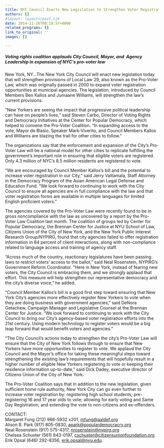 ```yaml
---
title: NYC Council Enacts New Legislation to Strengthen Voter Registration
authors: []
#layout: layouts/post.njk
date: 2014-11-26T00:18:57+0000
related_programs: []
link_to_original: ''
images: []

---
```

##### _Voting rights coalition applauds City Council, Mayor, and  Agency Leadership in expansion of NYC's pro-voter law_

New York, NY...The New York City Council will enact new legislation today that will strengthen provisions of Local Law 29, also known as the Pro-Voter Law, which was originally passed in 2000 to expand voter registration opportunities at municipal agencies. The legislation, introduced by Council Members Ben Kallos and Jumaane Williams, will strengthen the law’s current provisions.

“New Yorkers are seeing the impact that progressive political leadership can
have on people’s lives,” said Steven Carbo, Director of Voting Rights and
Democracy Initiatives at the Center for Popular Democracy, which helped to
convene the Pro-Voter Coalition. “In expanding access to the vote, Mayor de
Blasio. Speaker Mark-Viverito, and Council Members Kallos and Williams are
blazing the trail for other cities to follow.”

The organizations say that the enforcement and expansion of the City’s Pro-Voter
Law will be a national model for other cities to replicate fulfilling the
government’s important role in ensuring that eligible voters are registered.
Only 4.3 million of NYC’s 8.5 million residents are registered to vote.

“We are encouraged by Council Member Kallos’s bill and the potential to increase
voter registration in our City,” said Jerry Vattamala, Staff Attorney in the
Democracy Program of the Asian American Legal Defense and Education Fund. “We
look forward to continuing to work with the City Council to ensure all agencies
are in full compliance with the law and that voter registration forms are
available in multiple languages for limited English proficient voters.”

The agencies covered by the Pro-Voter Law were recently found to be in gross
noncompliance with the law as uncovered by a report by the Pro-Voter Law
Coalition last month. The coalition of groups led by Center for Popular
Democracy, the Brennan Center for Justice at NYU School of Law, Citizens Union
of the City of New York, and the New York Public Interest Research Group/NYPIRG,
found that city agencies failed to offer registration information in 84 percent
of client interactions, along with non-compliance related to language access and
training of agency staff.

“Across much of the country, reactionary legislatures have been passing laws to
restrict voters’ access to the ballot,” said Neal Rosenstein, NYPIRG’s
Government Reform Coordinator. “Here in New York, instead of fearing new voters,
the City Council is embracing them, and we strongly applaud that effort. This
measure will help strengthen our representative democracy and the city’s diverse
voice,” he added.

“Council Member Kallos’s bill is a good first step toward ensuring that New York
City’s agencies more effectively register New Yorkers to vote when they are
doing business with government agencies,” said DeNora Getachew, Campaign Manager
and Legislative Counsel at the Brennan Center for Justice. “We look forward to
continuing to work with the City Council to bring our City’s agency-based voter
registration efforts into the 21st century. Using modern technology to register
voters would be a big leap forward that would benefit voters and agencies.”

“The City Council’s actions today to strengthen the city’s Pro-Voter Law will
ensure that the City of New York follows through to ensure that New Yorkers have
more opportunities to register to vote. We applaud the City Council and the
Mayor’s office for taking these meaningful steps toward strengthening the
existing law’s requirements that will hopefully result in a higher number of
eligible New Yorkers registering to vote or keeping their residence information
up-to-date,” said Dick Dadey, executive director of Citizens Union of the City
of New York.

The Pro-Voter Coalition says that in addition to the new legislation, given
sufficient home rule authority, New York City can go even further to increase
voter registration by: registering high school students; pre-registering 16 and
17 year olds to vote; allowing for early voting and Same Day Registration; and
extending the vote to non-citizens and ex-offenders.
  
CONTACT:  
Margaret Fung (212) 966-5932 x201, mfung@aaldef.org  
Alison R. Park (917) 805-0830, apark@populardemocracry.org  
Neal Rosenstein (917) 575-4317, nrosenstein@nypirg.org  
Chelsea Schuster (561) 843-0197, cschuster@citizensunionfoundation.org  
Erik Opsal (646) 292-8356, erik.opsal@nyu.edu.